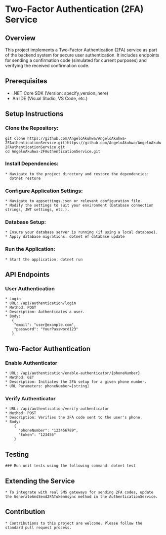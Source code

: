# Two-Factor Authentication (2FA) Service

## Overview
  This project implements a Two-Factor Authentication (2FA) service as part of the backend system for secure user authentication. 
  It includes endpoints for sending a confirmation code (simulated for current purposes) and verifying the received confirmation code.

## Prerequisites
  * .NET Core SDK (Version: specify_version_here)
  * An IDE (Visual Studio, VS Code, etc.)

## Setup Instructions
  ### Clone the Repository:
    git clone https://github.com/AngeloAkuhwa/AngeloAkuhwa-2FAuthenticationService.git)https://github.com/AngeloAkuhwa/AngeloAkuhwa-2FAuthenticationService.git
    cd AngeloAkuhwa-2FAuthenticationService.git

  ### Install Dependencies:
    * Navigate to the project directory and restore the dependencies:
      dotnet restore
  ### Configure Application Settings:
    * Navigate to appsettings.json or relevant configuration file.
    * Modify the settings to suit your environment (Database connection strings, JWT settings, etc.).
  ### Database Setup:
    * Ensure your database server is running (if using a local database).
    * Apply database migrations: dotnet ef database update

  ### Run the Application:
    * Start the application: dotnet run
    
## API Endpoints
  ### User Authentication
    * Login
    * URL: /api/authentication/login
    * Method: POST
    * Description: Authenticates a user.
    * Body:
       {
        "email": "user@example.com",
        "password": "YourPassword123"
       }

## Two-Factor Authentication
  ### Enable Authenticator
    * URL: /api/authentication/enable-authenticator/{phoneNumber}
    * Method: GET
    * Description: Initiates the 2FA setup for a given phone number.
    * URL Parameters: phoneNumber=[string]
  ### Verify Authenticator
    * URL: /api/authentication/verify-authenticator
    * Method: POST
    * Description: Verifies the 2FA code sent to the user's phone.
    * Body:
        {
          "phoneNumber": "123456789",
          "token": "123456"
        }

  ## Testing
    ### Run unit tests using the following command: dotnet test
  ## Extending the Service
    * To integrate with real SMS gateways for sending 2FA codes, update the GenerateAndSend2FATokenAsync method in the AuthenticationService.
  ## Contribution
    * Contributions to this project are welcome. Please follow the standard pull request process.


